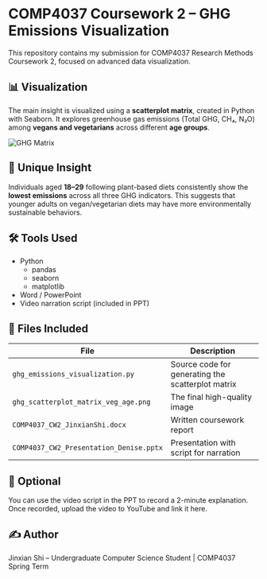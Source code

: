 # COMP4037 Coursework 2 – GHG Emissions Visualization

This repository contains my submission for COMP4037 Research Methods Coursework 2, focused on advanced data visualization.

## 📊 Visualization

The main insight is visualized using a **scatterplot matrix**, created in Python with Seaborn. It explores greenhouse gas emissions (Total GHG, CH₄, N₂O) among **vegans and vegetarians** across different **age groups**.

![GHG Matrix](ghg_scatterplot_matrix_veg_age.png)

## 🧠 Unique Insight

Individuals aged **18–29** following plant-based diets consistently show the **lowest emissions** across all three GHG indicators. This suggests that younger adults on vegan/vegetarian diets may have more environmentally sustainable behaviors.

## 🛠️ Tools Used

- Python
  - pandas
  - seaborn
  - matplotlib
- Word / PowerPoint
- Video narration script (included in PPT)

## 📄 Files Included

| File | Description |
|------|-------------|
| `ghg_emissions_visualization.py` | Source code for generating the scatterplot matrix |
| `ghg_scatterplot_matrix_veg_age.png` | The final high-quality image |
| `COMP4037_CW2_JinxianShi.docx` | Written coursework report |
| `COMP4037_CW2_Presentation_Denise.pptx` | Presentation with script for narration |

## 🎥 Optional

You can use the video script in the PPT to record a 2-minute explanation. Once recorded, upload the video to YouTube and link it here.

## ✍️ Author

Jinxian Shi – Undergraduate Computer Science Student | COMP4037 Spring Term